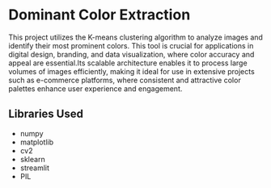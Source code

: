 <h1> Dominant Color Extraction </h1>
<p> This project utilizes the K-means clustering algorithm to analyze images and identify their most prominent colors. This tool is crucial for applications in digital design,
  branding, and data visualization, where color accuracy and appeal are essential.Its scalable architecture enables
  it to process large volumes of images efficiently, making it ideal for use in extensive projects such as e-commerce platforms, where consistent and attractive color palettes enhance user experience and
  engagement. </p>
<h2> Libraries Used </h2>
<ul>
  <li>numpy</li>
  <li>matplotlib</li>
  <li>cv2</li>
  <li>sklearn</li>
  <li>streamlit</li>
  <li>PIL</li>
</ul>
